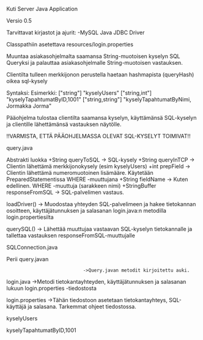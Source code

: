 Kuti Server Java Application

Versio 0.5

Tarvittavat kirjastot ja ajurit:
-MySQL Java JDBC Driver

Classpathiin asetettava resources/login.properties

Muuntaa asiakasohjelmalta saamansa String-muotoisen kyselyn SQL Queryksi
ja palauttaa asiakasohjelmalle String-muotoisen vastauksen.

Clientilta tulleen merkkijonon perustella haetaan hashmapista (queryHash) oikea sql-kysely

Syntaksi:           Esimerkki:
["string"]          "kyselyUsers"
["string,int"]      "kyselyTapahtumatByID,1001" 
["string,string"]   "kyselyTapahtumatByNimi, Jormakka Jorma"

Pääohjelma tulostaa clientilta saamansa kyselyn, käyttämänsä SQL-kyselyn ja clientille
lähettämänsä vastauksen näytölle.

!!VARMISTA, ETTÄ PÄÄOHJELMASSA OLEVAT SQL-KYSELYT TOIMIVAT!!

query.java

Abstrakti luokka 
+String queryToSQL              -> SQL-kysely
+String queryInTCP              -> Clientin lähettämä merkkijonokysely (esim kyselyUsers)
+int    prepField               -> Clientin lähettämä numeromuotoinen lisämääre.
                                   Käytetään PreparedStatementissa WHERE -muuttujana
+String fieldName               -> Kuten edellinen. WHERE -muuttuja (sarakkeen nimi)
+StringBuffer responseFromSQL   -> SQL-palvelimen vastaus.

loadDriver()                    -> Muodostaa yhteyden SQL-palvelimeen ja hakee 
                                   tietokannan osoitteen, käyttäjätunnuksen ja salasanan
                                   login.java:n metodilla login.propertiesilta

querySQL()                      -> Lähettää muuttujaa vastaavan SQL-kyselyn tietokannalle
                                   ja tallettaa vastauksen responseFromSQL-muuttujalle


SQLConnection.java

Perii query.javan

                                ->Query.javan metodit kirjoitettu auki.

login.java
                                ->Metodi tietokantayhteyden, käyttäjätunnuksen ja salasanan
                                  lukuun login.properties -tiedostosta

login.properties                ->Tähän tiedostoon asetetaan tietokantayhteys, SQL-käyttäjä
                                  ja salasana. Tarkemmat ohjeet tiedostossa.






kyselyUsers

kyselyTapahtumatByID,1001